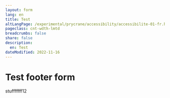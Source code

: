 ```yaml
---
layout: form
lang: en
title: Test
altLangPage: /experimental/prycrane/accessibility/accessibilite-01-fr.html
pageclass: cnt-wdth-lmtd
breadcrumbs: false
share: false
description: 
  en: Test 
dateModified: 2022-11-16
---
```

<h1>Test footer form</h1>
<p>stufffffff12</p>
